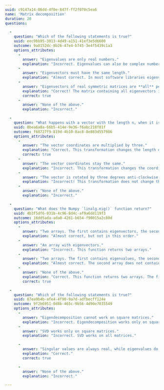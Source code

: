 ```yaml
---
uuid: c9147a14-86dd-4f0e-847f-ff2f070c5ea6
name: 'Matrix decomposition'
duration: 20
questions:

  -
    question: "Which of the following statements is true?"
    uuid: eec9bb95-3013-4d49-a151-41ef3e5d6600
    outcome: 9a0152dc-8b26-47e4-b745-3e4f5439c1a3
    options_attributes:
      -
        answer: "Eigenvalues are only real numbers."
        explanation: "Incorrect. Eigenvalues can also be complex numbers."
      -
        answer: "Eigenvectors must have the same length."
        explanation: "Almost correct. In most software libraries eigenvectors have a length of one. But it is not necessary."
      -
        answer: "Eigenvectors of real symmetric matrices are **all** perpendicular to each other."
        explanation: "Correct! The matrix containing all eigenvectors is orthogonal."
        correct: true
      -
        answer: "None of the above."
        explanation: "Incorrect."

  -
    question: "What happens with a vector with the length n, when it is multiplied from the left side by a diagonal matrix (n x n) with threes on the main diagonal."
    uuid: 8bea6a0a-66b5-414e-9e36-f6abc218f01f
    outcome: f68727f9-819d-4b10-8ac8-8e883d557986
    options_attributes:
      -
        answer: "The vector coordinates are multiplied by three."
        explanation: "Correct. This transformation changes the length of the vector but not the direction."
        correct: true
      -
        answer: "The vector coordinates stay the same."
        explanation: "Incorrect. This transformation changes the coordinates."
      -
        answer: "The vector is rotated by three degrees anti-clockwise."
        explanation: "Incorrect! This transformation does not change the direction."
      -
        answer: "None of the above."
        explanation: "Incorrect."

  -
    question: "What does the Numpy `linalg.eig()` function return?"
    uuid: 4b3f5df6-031b-4c96-8d4c-af9a6dd119f3
    outcome: 16dd5ada-ada0-4261-b654-f90015a2c80d
    options_attributes:
      -
        answer: "Two arrays. The first contains eigenvectors, the second contains eigenvalues."
        explanation: "Almost correct, but not in this order."
      -
        answer: "An array with eigenvectors."
        explanation: "Incorrect. This function returns two arrays."
      -
        answer: "Two arrays. The first contains eigenvalues, the second contains eigenvectors in rows."
        explanation: "Almost correct. The second array does not contain eigenvectors in rows."
      -
        answer: "None of the above."
        explanation: "Correct. This function returns two arrays. The first contains eigenvalues and the second contains eigenvectors in columns."
        correct: true

  -
    question: "Which of the following statements is true?"
    uuid: 87ea9b4b-afe4-4f90-9a7d-adfbecff124e
    outcome: 9f2b6951-0d8b-465c-9b56-4d90e7035549
    options_attributes:
      -
        answer: "Eigendecomposition cannot work on square matrices."
        explanation: "Incorrect. Eigendecomposition works only on square matrices."
      -
        answer: "SVD works only on square matrices."
        explanation: "Incorrect. SVD works on all matrices."

      -
        answer: "Singular values are always real, while eigenvalues do not need to be real."
        explanation: "Correct."
        correct: true

      -
        answer: "None of the above."
        explanation: "Incorrect."

---
```

